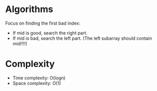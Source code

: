 # Algorithms
Focus on finding the first bad index:
- If mid is good, search the right part.
- If mid is bad, search the left part. (The left subarray should contain mid!!!!)
# Complexity
- Time complexity: O(logn)
- Space complexity: O(1)
